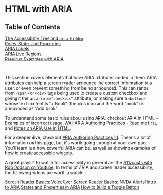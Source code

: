 # HTML with ARIA

## Table of Contents

[The Accessibility Tree and `aria-hidden`]()
<br>
[Roles, State, and Properties]()
<br>
[ARIA Labels]()
<br>
[ARIA Live Regions]()
<br>
[Previous Examples with ARIA]()

<br>

This section covers elements that have ARIA attributes added to them. ARIA attributes can help a screen reader announce the correct information to a user, or even prevent something from being announced. This can range from `<span>` or `<div>` tags being used to create a custom checkbox and giving it the `aria-role="checkbox"` attribute, or making sure a `<button>` whose text content is "+ Book" (the plus icon and the word "book") is announced as "Add book".

To understand some basic rules about using ARIA, checkout [ARIA in HTML - Examples of incorrect usage](https://www.w3.org/TR/html-aria/#examples-of-incorrect-usage), [WAI-ARIA Authoring Practices - Read me first](https://www.w3.org/TR/wai-aria-practices/#read_me_first), and [Notes on ARIA Use in HTML](https://www.w3.org/TR/using-aria/#notes2).

For a deeper dive, checkout [ARIA Authoring Practices 1.1](https://www.w3.org/TR/wai-aria-practices-1.1/). There's a lot of information on this page, but it's worth going through at your own pace. You'll learn just how powerful ARIA can be, as well as showing examples of how to create accessible widgets.

A great playlist to watch for accessibility in general are the [A11ycasts with Rob Dodson on Youtube](https://www.youtube.com/playlist?list=PLNYkxOF6rcICWx0C9LVWWVqvHlYJyqw7g). In terms of ARIA and screen reader accessibility, the following videos are worth a watch:

[Screen Reader Basics: VoiceOver](https://www.youtube.com/watch?v=5R-6WvAihms&list=PLNYkxOF6rcICWx0C9LVWWVqvHlYJyqw7g&index=8)
[Screen Reader Basics: NVDA](https://www.youtube.com/watch?v=Jao3s_CwdRU&list=PLNYkxOF6rcICWx0C9LVWWVqvHlYJyqw7g&index=10)
[Alerts!](https://www.youtube.com/watch?v=5lzAj1ahRSI&list=PLNYkxOF6rcICWx0C9LVWWVqvHlYJyqw7g&index=11)
[Intro to ARIA](https://www.youtube.com/watch?v=g9Qff0b-lHk&list=PLNYkxOF6rcICWx0C9LVWWVqvHlYJyqw7g&index=14&t=222s)
[States and Properties in ARIA](https://www.youtube.com/watch?v=88tfx3jLV_M&list=PLNYkxOF6rcICWx0C9LVWWVqvHlYJyqw7g&index=15)
[How to Build a Toggle Button](https://www.youtube.com/watch?v=16gvkPfPIx4&list=PLNYkxOF6rcICWx0C9LVWWVqvHlYJyqw7g&index=26)
